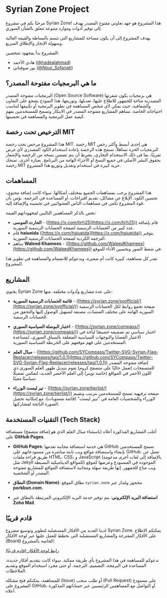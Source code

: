 # Syrian Zone Project

مرحبًا بكم في مشروع Syrian Zone! هذا المشروع هو جهد تعاوني مفتوح المصدر يهدف إلى توفير أدوات وموارد متنوعة تتعلق بالشأن السوري.

يهدف المشروع إلى أن يكون مساحة للمشاريع التي تتسم بالبساطة والقيمة العالية وسهولة الإنجاز والإطلاق السريع.

المشروع بدأ بمجهود شخصين:
- هادي الأحمد ([@hadealahmad](https://twitter.com/hadealahmad))
- نور صوفناتي ([@Nour_Sofanati](https://twitter.com/Nour_Sofanati))

## ما هي البرمجيات مفتوحة المصدر؟

البرمجيات مفتوحة المصدر (Open Source Software) هي برمجيات يكون شفرتها المصدرية متاحة للجمهور للاطلاع عليها، تعديلها، وتوزيعها. هذا النموذج يشجع على التعاون والشفافية، حيث يمكن لأي شخص المساهمة في تطوير البرمجية أو تكييفها لتناسب احتياجاته الخاصة. تساهم المشاريع مفتوحة المصدر في الابتكار وتسمح للمستخدمين بفهم كيفية عمل البرمجية والمساهمة في تحسينها.

## الترخيص تحت رخصة MIT

هذا المشروع مرخص تحت رخصة MIT. رخصة MIT هي إحدى أبسط وأكثر رخص البرمجيات الحرة تساهلاً. تسمح هذه الرخصة بإعادة استخدام الكود المصدري لأي غرض تقريبًا، بما في ذلك الاستخدام التجاري، بشرط أن يتم تضمين نسخة من الرخصة والإشعار بحقوق النشر الأصلي في جميع النسخ أو الأجزاء الهامة من البرنامج. بعبارة أخرى، تمنحك رخصة MIT حرية كبيرة في استخدام وتعديل وتوزيع هذا المشروع.

## المساهمات

هذا المشروع يرحب بمساهمات الجميع بمختلف أشكالها. سواء كانت إضافة محتوى، تحسين الكود، الإبلاغ عن مشاكل، تقديم اقتراحات، أو المساعدة في الترجمة. نؤمن بأن قوة المشروع تكمن في مساهمات الناس العشوائيين في تحسينه والإضافة إليه.

نخص بالذكر المساهمين التاليين لمجهوداتهم القيمة:

* **الحارث الموسى** - ([https://x.com/tirh25](https://x.com/tirh25)) قام بإضافة عدد كبير من الحسابات الرسمية لصفحة الحسابات الرسمية السورية.
* قام **haiueida** ([https://x.com/haiueida](https://x.com/haiueida)) بتوفير الترجمة الكردية لصفحة الحسابات الرسمية السورية.
* ساهم **Waleed Khamees** - ([https://github.com/WaleedKhamees](https://github.com/WaleedKhamees)) في ضغط الصور وتحسين الأداء للموقع.

نقدر كل مساهمة، كبيرة كانت أم صغيرة، وندعوكم للانضمام والمساهمة في تطوير هذا المشروع.

## المشاريع

يحتوي Syrian Zone على عدة مشاريع وأدوات مختلفة، منها:

* **قائمة الحسابات الرسمية السورية** - ([https://syrian.zone/syofficial/](https://syrian.zone/syofficial/))
    صفحة تجمع روابط لكل الحسابات الرسمية السورية الهامة على مختلف المنصات، مصنفة لتسهيل الوصول إليها والتحقق من الحسابات الرسمية.

* **اختبار البوصلة السياسية السوري** - ([https://syrian.zone/compass/](https://syrian.zone/compass/))
    اختبار سياسي تم تصميمه خصيصًا ليأخذ في الاعتبار القضايا والتوجهات السياسية المتعلقة بالسياق السوري، لمساعدة المستخدمين على فهم موقعهم على الخريطة السياسية السورية.

* **مبدّل العلم** - ([https://github.com/SYCompass/Twitter-SVG-Syrian-Flag-Replacer/releases/tag/1.0.1](https://github.com/SYCompass/Twitter-SVG-Syrian-Flag-Replacer/releases/tag/1.0.1))
    إضافة مفتوحة المصدر للمتصفحات (تعمل حاليًا على متصفح كروم) تقوم بتبديل ظهور العلم السوري ذي اللون الأحمر في المواقع (خاصة تويتر) إلى العلم الأخضر الجديد، لتعكس تفضيلًا سياسيًا معينًا.

* **تير ليست الوزراء** - ([https://syrian.zone/tierlist/](https://syrian.zone/tierlist/))
    صفحة ترفيهية تسمح للمستخدمين بترتيب وتقييم الوزراء والشخصيات العامة في "تيير ليست" (قائمة مستويات)، مع إمكانية تحميل الصورة الناتجة لمشاركتها.

## التقنيات المستخدمة (Tech Stack)

أغلب المشاريع المذكورة أعلاه (باستثناء مبدّل العلم الذي هو إضافة متصفح) مستضافة على **GitHub Pages**.

* **GitHub Pages**: هي خدمة استضافة مجانية تقدمها GitHub تسمح للمستخدمين بإنشاء واستضافة مواقع ويب ثابتة مباشرة من مستودعاتهم على GitHub. تعمل عن طريق قراءة ملفات HTML، CSS، و JavaScript (بالإضافة إلى لغات أخرى مدعومة مثل Jekyll للمواقع الديناميكية البسيطة) الموجودة في المستودع وعرضها كموقع ويب متاح للجمهور. إنها طريقة سهلة ومجانية لاستضافة المواقع للمشاريع مفتوحة المصدر أو الشخصية.

* **النطاق (Domain Name)**: نطاق الموقع `syrian.zone` محجوز ومُدار عبر **porkbun.com**.

* **استضافة البريد الإلكتروني**: يتم توفير خدمة البريد الإلكتروني المرتبطة بالنطاق عبر **Zoho Mail**.

## قادم قريبًا

لدينا العديد من الأفكار المستقبلية لتطوير وتوسيع مشروع Syrian Zone. يمكنكم الاطلاع على الأفكار المقترحة والمشاريع المستقبلية التي نخطط للعمل عليها عبر لوحة الأفكار (Board) الخاصة بالمشروع:

[رابط لوحة الأفكار (قادم قريبًا)](#)

ندعوكم للمساهمة في هذا المشروع بأي طريقة ممكنة. سواء كانت بتقديم أفكار جديدة، المساعدة في البرمجة، التصميم، الترجمة، أو حتى مجرد استخدام الموقع وتقديم الملاحظات.

للمساهمة، يمكنكم فتح مشكلة (Issue) أو طلب سحب (Pull Request) على مستودع المشروع على GitHub، أو التواصل مع المساهمين الرئيسيين عبر حساباتهم المذكورة أعلاه.